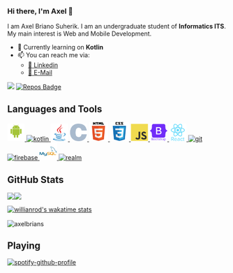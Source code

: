 ### Hi there, I'm Axel 👋

I am Axel Briano Suherik. I am an undergraduate student of **Informatics ITS**. My main interest is Web and Mobile Development.

- 🌱 Currently learning on **Kotlin**
- 📫 You can reach me via:
    - [📘 Linkedin](https://www.linkedin.com/in/axel-brians/)
    - [📧 E-Mail](mailto:axelbrians@gmail.com)
    
![](https://komarev.com/ghpvc/?username=axelbrians&style=flat&color=brightgreen)
[![Repos Badge](https://badges.pufler.dev/repos/axelbrians)](https://badges.pufler.dev)

## Languages and Tools
<p align="left"> 
    <a href="https://developer.android.com" target="_blank"> <img src="https://raw.githubusercontent.com/devicons/devicon/master/icons/android/android-original-wordmark.svg" alt="android" width="40" height="40"/> </a>
    <a href="https://kotlinlang.org" target="_blank"> <img src="https://www.vectorlogo.zone/logos/kotlinlang/kotlinlang-icon.svg" alt="kotlin" width="40" height="40"/> </a> 
    <a href="https://www.java.com" target="_blank"> <img src="https://raw.githubusercontent.com/devicons/devicon/master/icons/java/java-original.svg" alt="java" width="40" height="40"/> </a>
    <a href="https://www.cprogramming.com/" target="_blank"> <img src="https://raw.githubusercontent.com/devicons/devicon/master/icons/c/c-original.svg" alt="c" width="40" height="40"/> </a>
    <a href="https://www.w3.org/html/" target="_blank"> <img src="https://raw.githubusercontent.com/devicons/devicon/master/icons/html5/html5-original-wordmark.svg" alt="html5" width="44" height="44"/> </a> 
    <a href="https://www.w3schools.com/css/" target="_blank"> <img src="https://raw.githubusercontent.com/devicons/devicon/master/icons/css3/css3-original-wordmark.svg" alt="css3" width="44" height="44"/> </a>
    <a href="https://developer.mozilla.org/en-US/docs/Web/JavaScript" target="_blank"> <img src="https://raw.githubusercontent.com/devicons/devicon/master/icons/javascript/javascript-original.svg" alt="javascript" width="40" height="40"/> </a>
    <a href="https://getbootstrap.com" target="_blank"> <img src="https://raw.githubusercontent.com/devicons/devicon/master/icons/bootstrap/bootstrap-plain-wordmark.svg" alt="bootstrap" width="40" height="40"/> </a> 
    <a href="https://reactjs.org/" target="_blank"> <img src="https://raw.githubusercontent.com/devicons/devicon/master/icons/react/react-original-wordmark.svg" alt="react" width="40" height="40"/> </a> 
    <a href="https://git-scm.com/" target="_blank"> <img src="https://www.vectorlogo.zone/logos/git-scm/git-scm-icon.svg" alt="git" width="40" height="40"/> </a> 
    <a href="https://firebase.google.com/" target="_blank"> <img src="https://www.vectorlogo.zone/logos/firebase/firebase-icon.svg" alt="firebase" width="40" height="40"/> </a> 
    <a href="https://www.mysql.com/" target="_blank"> <img src="https://raw.githubusercontent.com/devicons/devicon/master/icons/mysql/mysql-original-wordmark.svg" alt="mysql" width="40" height="40"/> </a>
    <a href="https://realm.io/" target="_blank"> <img src="https://raw.githubusercontent.com/bestofjs/bestofjs-webui/8665e8c267a0215f3159df28b33c365198101df5/public/logos/realm.svg" alt="realm" width="40" height="40"/> </a> 
</p>

## GitHub Stats
<div style="display: flex; flex-direction: row; align-items: flex-start;">
    <img src="https://github-readme-stats.vercel.app/api?username=axelbrians&line_height=27&count_private=true&hide_border=true&show_icons=true&theme=tokyonight&hide=issues">
    <img src="https://github-readme-stats.vercel.app/api/top-langs/?username=axelbrians&hide_border=true&hide=css,php,blade,html&theme=tokyonight&langs_count=7" />
</div>

[![willianrod's wakatime stats](https://github-readme-stats.vercel.app/api/wakatime?username=axelbrians&theme=tokyonight)](https://github.com/kittinan/spotify-github-profile)

<p><img align="center" src="https://github-readme-streak-stats.herokuapp.com/?user=axelbrians&theme=dark" alt="axelbrians" /></p>

## Playing
[![spotify-github-profile](https://spotify-github-profile.vercel.app/api/view?uid=axelbrians&cover_image=false&theme=default)](https://github.com/kittinan/spotify-github-profile)

